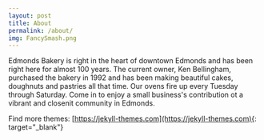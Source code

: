 ```yaml
---
layout: post
title: About
permalink: /about/
img: FancySmash.png
---
```


Edmonds Bakery is right in the heart of downtown Edmonds and has been right here for almost 100 years. The current owner, Ken Bellingham, purchased the bakery in 1992 and has been making beautiful cakes, doughnuts and pastries all that time. Our ovens fire up every Tuesday through Saturday. Come in to enjoy a small business's contribution ot a vibrant and closenit community in Edmonds.


<!-- <iframe class="video" src="https://www.youtube.com/embed/6qqIy97WbGA" frameborder="0" allowfullscreen></iframe> -->


Find more themes: [https://jekyll-themes.com](https://jekyll-themes.com){: target="_blank"}